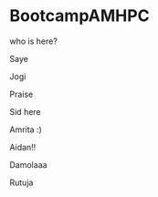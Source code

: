 # BootcampAMHPC

who is here?

Saye


Jogi


Praise

Sid here

Amrita :)

Aidan!!

Damolaaa

Rutuja

